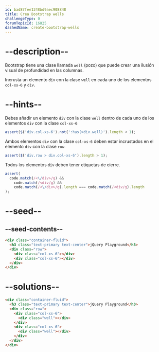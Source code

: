 ```yaml
---
id: bad87fee1348bd9aec908848
title: Crea Bootstrap wells
challengeType: 0
forumTopicId: 16825
dashedName: create-bootstrap-wells
---
```


# --description--

Bootstrap tiene una clase llamada `well` (pozo) que puede crear una ilusión visual de profundidad en las columnas.

Incrusta un elemento `div` con la clase `well` en cada uno de los elementos `col-xs-6` y `div`.

# --hints--

Debes añadir un elemento `div` con la clase `well` dentro de cada uno de los elementos `div` con la clase `col-xs-6`

```js
assert($('div.col-xs-6').not(':has(>div.well)').length < 1);
```

Ambos elementos `div` con la clase `col-xs-6` deben estar incrustados en el elemento `div` con la clase `row`.

```js
assert($('div.row > div.col-xs-6').length > 1);
```

Todos los elementos `div` deben tener etiquetas de cierre.

```js
assert(
  code.match(/<\/div>/g) &&
    code.match(/<div/g) &&
    code.match(/<\/div>/g).length === code.match(/<div/g).length
);
```

# --seed--

## --seed-contents--

```html
<div class="container-fluid">
  <h3 class="text-primary text-center">jQuery Playground</h3>
  <div class="row">
    <div class="col-xs-6"></div>
    <div class="col-xs-6"></div>
  </div>
</div>
```

# --solutions--

```html
<div class="container-fluid">
  <h3 class="text-primary text-center">jQuery Playground</h3>
  <div class="row">
    <div class="col-xs-6">
      <div class="well"></div>
    </div>
    <div class="col-xs-6">
      <div class="well"></div>
    </div>
  </div>
</div>
```
